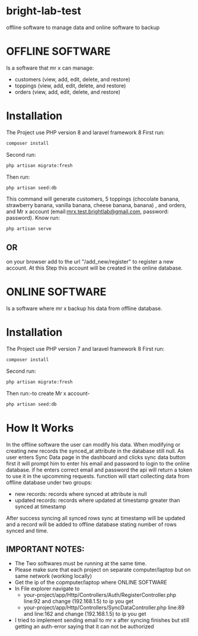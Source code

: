 # bright-lab-test
 offline software to manage data and online software to backup

# OFFLINE SOFTWARE

Is a software that mr x can manage:
- customers (view, add, edit, delete, and restore)
- toppings (view, add, edit, delete, and restore)
- orders (view, add, edit, delete, and restore)

# Installation
The Project use PHP version 8  and laravel framework 8
First run:
```sh
composer install
```
Second run:
```sh
php artisan migrate:fresh
```
Then run:
```sh
php artisan seed:db
```
This command will generate customers, 5 toppings (chocolate banana, strawberry banana, vanilla banana, cheese banana, banana) , and orders, and Mr x account (email:mrx.test.brightlab@gmail.com, password: password).
Know run:
```sh
php artisan serve
```
## OR
on your browser add to the url "/add_new/register" to register a new account. At this Step this account will be created in the online database.

# ONLINE SOFTWARE

Is a software where mr x backup his data from offline database.

# Installation
The Project use PHP version 7  and laravel framework 8
First run:
```sh
composer install
```
Second run:
```sh
php artisan migrate:fresh
```
Then run:-to create Mr x account- 
```sh
php artisan seed:db
```
# How It Works

In the offline software the user can modify his data. When modifying or creating new records the synced_at attribute in the database still null. As user enters Sync Data page in the dashboard and clicks sync data button first it will prompt him to enter his email and password to login to the online database. if he enters correct email and password the api will return a token to use it in the upcomming requests.
function will start collecting data from offline database under two groups:
- new records: records where synced at attribute is null
- updated records: records where updated at timestamp greater than synced at timestamp

After success syncing all synced rows sync at timestamp will be updated and a record will be added to offline database stating number of rows synced and time.

## IMPORTANT NOTES:
- The Two softwares must be running at the same time.
- Please make sure that each project on separate computer/laptop but on same network (working locally)
- Get the ip of the copmputer/laptop where ONLINE SOFTWARE
- In File explorer navigate to 
   - your-project/app/Http/Controllers/Auth/RegisterController.php line:92 and change (192.168.1.5) to ip you get
   - your-project/app/Http/Controllers/SyncDataController.php line:89 and line:162 and change (192.168.1.5) to ip you get
- I tried to implement sending email to mr x after syncing finishes but still getting an auth-error saying that it can not be authorized
